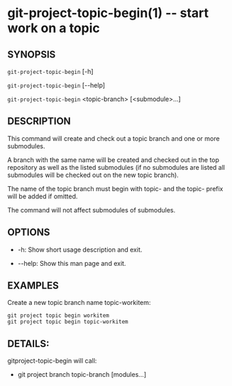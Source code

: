 git-project-topic-begin(1) -- start work on a topic
===================================================

## SYNOPSIS

`git-project-topic-begin` [-h]

`git-project-topic-begin` [--help]

`git-project-topic-begin` &lt;topic-branch&gt; [&lt;submodule&gt;...]

## DESCRIPTION

This command will create and check out a topic branch and one or more submodules.

A branch with the same name will be created and checked out in the top repository as well as the listed submodules
(if no submodules are listed all submodules will be checked out on the new topic branch).

The name of the topic branch must begin with topic- and the topic- prefix will be added if omitted.

The command will not affect submodules of submodules.

## OPTIONS

  * -h:
    Show short usage description and exit.

  * --help:
    Show this man page and exit.

## EXAMPLES

Create a new topic branch name topic-workitem:

    git project topic begin workitem
    git project topic begin topic-workitem

## DETAILS:
gitproject-topic-begin will call:

  * git project branch topic-branch [modules...]
